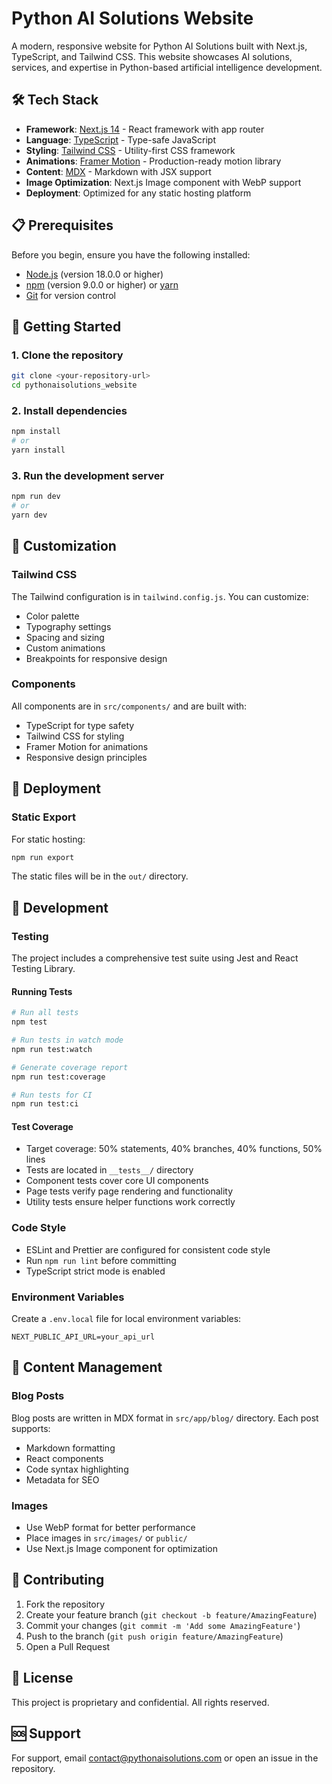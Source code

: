 # Python AI Solutions Website

A modern, responsive website for Python AI Solutions built with Next.js, TypeScript, and Tailwind CSS. This website showcases AI solutions, services, and expertise in Python-based artificial intelligence development.

## 🛠️ Tech Stack

- **Framework**: [Next.js 14](https://nextjs.org/) - React framework with app router
- **Language**: [TypeScript](https://www.typescriptlang.org/) - Type-safe JavaScript
- **Styling**: [Tailwind CSS](https://tailwindcss.com/) - Utility-first CSS framework
- **Animations**: [Framer Motion](https://www.framer.com/motion/) - Production-ready motion library
- **Content**: [MDX](https://mdxjs.com/) - Markdown with JSX support
- **Image Optimization**: Next.js Image component with WebP support
- **Deployment**: Optimized for any static hosting platform

## 📋 Prerequisites

Before you begin, ensure you have the following installed:
- [Node.js](https://nodejs.org/) (version 18.0.0 or higher)
- [npm](https://www.npmjs.com/) (version 9.0.0 or higher) or [yarn](https://yarnpkg.com/)
- [Git](https://git-scm.com/) for version control

## 🚀 Getting Started

### 1. Clone the repository
```bash
git clone <your-repository-url>
cd pythonaisolutions_website
```

### 2. Install dependencies
```bash
npm install
# or
yarn install
```

### 3. Run the development server
```bash
npm run dev
# or
yarn dev
```

## 🎨 Customization

### Tailwind CSS
The Tailwind configuration is in `tailwind.config.js`. You can customize:
- Color palette
- Typography settings
- Spacing and sizing
- Custom animations
- Breakpoints for responsive design

### Components
All components are in `src/components/` and are built with:
- TypeScript for type safety
- Tailwind CSS for styling
- Framer Motion for animations
- Responsive design principles

## 🚢 Deployment

### Static Export
For static hosting:
```bash
npm run export
```
The static files will be in the `out/` directory.

## 🔧 Development

### Testing
The project includes a comprehensive test suite using Jest and React Testing Library.

#### Running Tests
```bash
# Run all tests
npm test

# Run tests in watch mode
npm run test:watch

# Generate coverage report
npm run test:coverage

# Run tests for CI
npm run test:ci
```

#### Test Coverage
- Target coverage: 50% statements, 40% branches, 40% functions, 50% lines
- Tests are located in `__tests__/` directory
- Component tests cover core UI components
- Page tests verify page rendering and functionality
- Utility tests ensure helper functions work correctly

### Code Style
- ESLint and Prettier are configured for consistent code style
- Run `npm run lint` before committing
- TypeScript strict mode is enabled

### Environment Variables
Create a `.env.local` file for local environment variables:
```env
NEXT_PUBLIC_API_URL=your_api_url
```

## 📝 Content Management

### Blog Posts
Blog posts are written in MDX format in `src/app/blog/` directory. Each post supports:
- Markdown formatting
- React components
- Code syntax highlighting
- Metadata for SEO

### Images
- Use WebP format for better performance
- Place images in `src/images/` or `public/`
- Use Next.js Image component for optimization

## 🤝 Contributing

1. Fork the repository
2. Create your feature branch (`git checkout -b feature/AmazingFeature`)
3. Commit your changes (`git commit -m 'Add some AmazingFeature'`)
4. Push to the branch (`git push origin feature/AmazingFeature`)
5. Open a Pull Request

## 📄 License

This project is proprietary and confidential. All rights reserved.

## 🆘 Support

For support, email contact@pythonaisolutions.com or open an issue in the repository.

